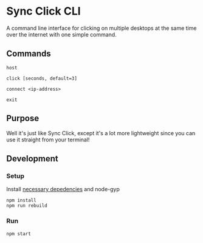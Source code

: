 # Sync Click CLI

A command line interface for clicking on multiple desktops at the same time over the internet with one simple command.

## Commands

```
host
```
```
click [seconds, default=3]
```
```
connect <ip-address>
```
```
exit
```


## Purpose

Well it's just like Sync Click, except it's a lot more lightweight since you can use it straight from your terminal!

## Development

### Setup

Install [necessary depedencies](https://github.com/octalmage/robotjs#building) and node-gyp

```
npm install
npm run rebuild
```

### Run

`npm start`